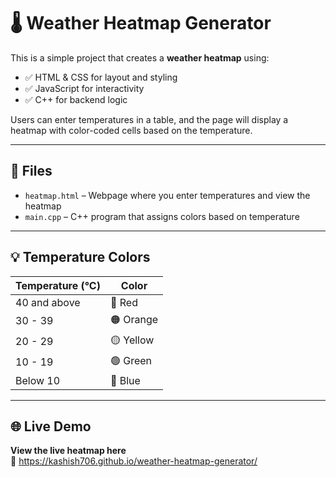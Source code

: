 # 🌡️ Weather Heatmap Generator

This is a simple project that creates a **weather heatmap** using:

- ✅ HTML & CSS for layout and styling
- ✅ JavaScript for interactivity
- ✅ C++ for backend logic 

Users can enter temperatures in a table, and the page will display a heatmap with color-coded cells based on the temperature.

---

## 📁 Files

- `heatmap.html` – Webpage where you enter temperatures and view the heatmap  
- `main.cpp` – C++ program that assigns colors based on temperature

---

## 💡 Temperature Colors

| Temperature (°C) | Color    |
|------------------|----------|
| 40 and above     | 🔴 Red   |
| 30 - 39          | 🟠 Orange |
| 20 - 29          | 🟡 Yellow |
| 10 - 19          | 🟢 Green  |
| Below 10         | 🔵 Blue   |

---
## 🌐 Live Demo

**View the live heatmap here**  
🔗 https://kashish706.github.io/weather-heatmap-generator/
